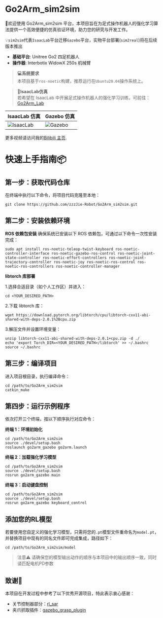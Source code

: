 # Go2Arm_sim2sim
🚀欢迎使用 Go2Arm_sim2sim 平台，本项目旨在为足式操作机器人的强化学习算法提供一个高效便捷的仿真验证环境，助力您的研究与开发工作。

💡`sim2sim`代表`IsaacLab`平台迁移`Gazebo`平台，实物平台部署(`sim2real`)将在后续版本推出

- **基础平台**: Unitree Go2 四足机器人
- **操作器**: Interbotix WidowX 250s 机械臂

>**💻系统要求**  
>本项目基于`ros-noetic`构建，推荐运行在`Ubuntu20.04`操作系统上。

>**📢IsaacLab仿真**  
>若希望在 IsaacLab 中开展足式操作机器人的强化学习训练，可前往：
>[Go2Arm_Lab](https://github.com/zzzJie-Robot/Go2Arm_Lab)

| IsaacLab 仿真 | Gazebo 仿真 |
|--------------------|-------------------|
| ![IsaacLab](https://github.com/zzzJie-Robot/Go2Arm_Lab/raw/main/video/IsaacLab.gif) | ![Gazebo](https://github.com/zzzJie-Robot/Go2Arm_Lab/raw/main/video/Gazebo.gif) |

更多视频请访问我的[Bilibili 主页](https://space.bilibili.com/400627082?spm_id_from=333.1007.0.0).

# 快速上手指南📦
## 第一步：获取代码仓库
在终端中执行以下命令，将项目代码克隆至本地：  
```
git clone https://github.com/zzzJie-Robot/Go2Arm_sim2sim.git
```

## 第二步：安装依赖环境
**ROS 依赖包安装**
确保系统已安装以下 ROS 依赖包，可通过以下命令一次性安装完成：
```
sudo apt install ros-noetic-teleop-twist-keyboard ros-noetic-controller-interface ros-noetic-gazebo-ros-control ros-noetic-joint-state-controller ros-noetic-effort-controllers ros-noetic-joint-trajectory-controller ros-noetic-joy ros-noetic-ros-control ros-noetic-ros-controllers ros-noetic-controller-manager
```
**libtorch 库部署**

1.选择合适目录（如个人工作区）并进入：
```
cd <YOUR_DESIRED_PATH>
```
2.下载 libtorch 库：
```
wget https://download.pytorch.org/libtorch/cpu/libtorch-cxx11-abi-shared-with-deps-2.0.1%2Bcpu.zip
```
3.解压文件并设置环境变量：
```
unzip libtorch-cxx11-abi-shared-with-deps-2.0.1+cpu.zip -d ./
echo 'export Torch_DIR=<YOUR_DESIRED_PATH>/libtorch' >> ~/.bashrc
source ~/.bashrc
```

## 第三步：编译项目
进入项目根目录，执行编译命令：

```
cd /path/to/Go2Arm_sim2sim
catkin_make
```

## 第四步：运行示例程序
依次打开三个终端，按以下顺序执行对应命令：

**终端 1：环境初始化**
```
cd /path/to/Go2Arm_sim2sim
source ./devel/setup.bash
roslaunch go2arm_gazebo go2arm.launch
```

**终端 2：加载强化学习模型**
```
cd /path/to/Go2Arm_sim2sim
source ./devel/setup.bash
rosrun go2arm_gazebo main
```
**终端 3：启动键盘控制**
```
cd /path/to/Go2Arm_sim2sim
source ./devel/setup.bash
rosrun go2arm_gazebo keyboard_control
```

## 添加您的RL模型
若要使用您自定义的强化学习模型，只需将您的`.pt`模型文件重命名为`model.pt`，并替换项目中现有的同名文件即可完成集成，路径如下：
```
cd /path/to/Go2Arm_sim2sim/model
```

>注意⚠️
>请确保您的模型输出动作的顺序与本项目中的输出顺序一致，同时请匹配电机PD参数

## 致谢🙏
本项目在开发过程中参考了以下优秀开源项目，特此表示衷心感谢：

- 关节控制器部分：[rl_sar](https://github.com/fan-ziqi/rl_sar)
- 夹爪抓取插件：[gazebo_grasp_plugin](https://github.com/JenniferBuehler/gazebo-pkgs)
